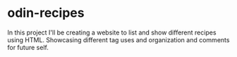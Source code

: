 # odin-recipes
In this project I'll be creating a website to list and show different recipes using HTML. Showcasing different tag uses and organization and comments for future self.